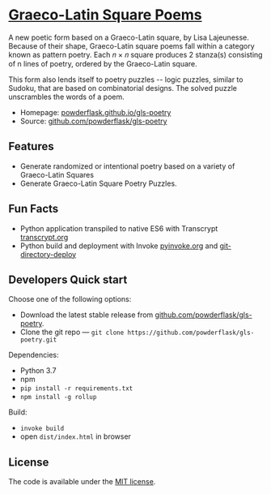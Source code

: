 # [Graeco-Latin Square Poems](https://github.com/powderflask/gls-poetry)


A new poetic form based on a Graeco-Latin square, by Lisa Lajeunesse.
Because of their shape, Graeco-Latin square poems fall within a category known as pattern poetry.
Each 𝑛 × 𝑛 square produces 2 stanza(s) consisting of n lines of poetry, ordered by the Graeco-Latin square.

This form also lends itself to poetry puzzles -- logic puzzles, similar to Sudoku, that are based on combinatorial designs. 
The solved puzzle unscrambles the words of a poem.

* Homepage: [powderflask.github.io/gls-poetry](https://powderflask.github.io/gls-poetry)
* Source: [github.com/powderflask/gls-poetry](https://github.com/powderflask/gls-poetry)


## Features

* Generate randomized or intentional poetry based on a variety of Graeco-Latin Squares
* Generate Graeco-Latin Square Poetry Puzzles.


## Fun Facts

* Python application transpiled to native ES6 with Transcrypt [transcrypt.org](https://transcrypt.org/)
* Python build and deployment with Invoke [pyinvoke.org](https://www.pyinvoke.org/) and [git-directory-deploy](https://github.com/X1011/git-directory-deploy)


## Developers Quick start

Choose one of the following options:

- Download the latest stable release from
  [github.com/powderflask/gls-poetry](https://github.com/powderflask/gls-poetry).
- Clone the git repo — `git clone https://github.com/powderflask/gls-poetry.git`

Dependencies:
- Python 3.7
- npm
- `pip install -r requirements.txt`
- `npm install -g rollup`

Build: 
- `invoke build`
- open `dist/index.html` in browser

## License

The code is available under the [MIT license](LICENSE.txt).
